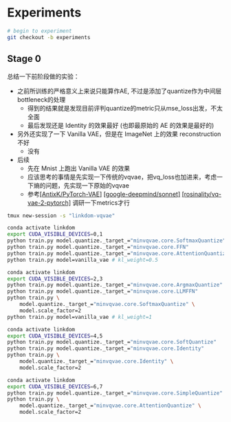 # Experiments

```bash
# begin to experiment
git checkout -b experiments
```

## Stage 0

总结一下前阶段做的实验：

- 之前所训练的严格意义上来说只能算作AE, 不过是添加了quantize作为中间层bottleneck的处理
    - 得到的结果就是发现目前评判quantize的metric只从mse_loss出发，不太全面
    - 最后发现还是 Identity 的效果最好 (也即最原始的 AE 的效果是最好的)
- 另外还实现了一下 Vanilla VAE，但是在 ImageNet 上的效果 reconstruction 不好
    - 没有
- 后续
    - 先在 Mnist 上跑出 Vanilla VAE 的效果
    - 应该思考的事情是先实现一下传统的vqvae，把vq_loss也加进来，考虑一下熵的问题，先实现一下原始的vqvae
    - 参考[[AntixK/PyTorch-VAE]](https://github.com/AntixK/PyTorch-VAE/blob/master/models/vq_vae.py) [[google-deepmind/sonnet]](https://github.com/google-deepmind/sonnet/blob/v2/sonnet/src/nets/vqvae.py) [[rosinality/vq-vae-2-pytorch]](https://github.com/rosinality/vq-vae-2-pytorch/blob/master/vqvae.py) 调研一下metrics才行

```bash
tmux new-session -s "linkdom-vqvae"

conda activate linkdom
export CUDA_VISIBLE_DEVICES=0,1
python train.py model.quantize._target_="minvqvae.core.SoftmaxQuantize"
python train.py model.quantize._target_="minvqvae.core.FFN"
python train.py model.quantize._target_="minvqvae.core.AttentionQuantize"
python train.py model=vanilla_vae # kl_weight=0.5

conda activate linkdom
export CUDA_VISIBLE_DEVICES=2,3
python train.py model.quantize._target_="minvqvae.core.ArgmaxQuantize"
python train.py model.quantize._target_="minvqvae.core.LLMFFN"
python train.py \
    model.quantize._target_="minvqvae.core.SoftmaxQuantize" \
    model.scale_factor=2
python train.py model=vanilla_vae # kl_weight=1

conda activate linkdom
export CUDA_VISIBLE_DEVICES=4,5
python train.py model.quantize._target_="minvqvae.core.SoftQuantize"
python train.py model.quantize._target_="minvqvae.core.Identity"
python train.py \
    model.quantize._target_="minvqvae.core.Identity" \
    model.scale_factor=2

conda activate linkdom
export CUDA_VISIBLE_DEVICES=6,7
python train.py model.quantize._target_="minvqvae.core.SimpleQuantize"
python train.py \
    model.quantize._target_="minvqvae.core.AttentionQuantize" \
    model.scale_factor=2
```
